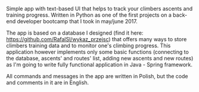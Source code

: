 Simple app with text-based UI that helps to track your climbers ascents and training progress. Written in Python as one of the first projects on a back-end developer bootcamp that I took in may/june 2017.

The app is based on a database I designed (find it here: https://github.com/RafalSl/wykaz_przejsc) that offers many ways to store climbers training data and to monitor one's climbing progress. This application however implements only some basic functions (connecting to the database, ascents' and routes' list, adding new ascents and new routes) as I'm going to write fully functional application in Java - Spring framework.

All commands and messages in the app are written in Polish, but the code and comments in it are in English.
